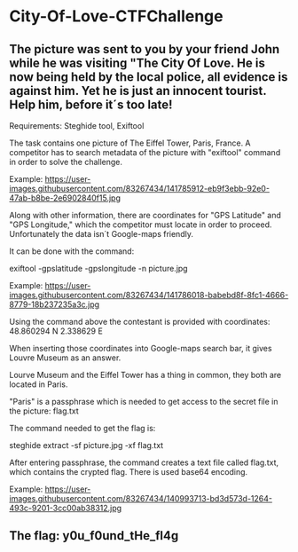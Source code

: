 # City-Of-Love-CTFChallenge
The picture was sent to you by your friend John while he was visiting "The City Of Love. He is now being held by the local police, all evidence is against him. Yet he is just an innocent tourist. Help him, before it´s too late!
---

Requirements: Steghide tool, Exiftool

The task contains one picture of The Eiffel Tower, Paris, France. A competitor has to search metadata of the picture with "exiftool" command in order to solve the challenge.

Example: https://user-images.githubusercontent.com/83267434/141785912-eb9f3ebb-92e0-47ab-b8be-2e6902840f15.jpg

Along with other information, there are coordinates for "GPS Latitude" and "GPS Longitude," which the competitor must locate in order to proceed. Unfortunately the data isn´t Google-maps friendly. 

It can be done with the command:

exiftool -gpslatitude -gpslongitude -n picture.jpg

Example: https://user-images.githubusercontent.com/83267434/141786018-babebd8f-8fc1-4666-8779-18b237235a3c.jpg

Using the command above the contestant is provided with coordinates: 48.860294 N  2.338629 E

When inserting those coordinates into Google-maps search bar, it gives Louvre Museum as an answer.

Lourve Museum and the Eiffel Tower has a thing in common, they both are located in Paris.

"Paris" is a passphrase which is needed to get access to the secret file in the picture: flag.txt

The command needed to get the flag is:

steghide extract -sf picture.jpg -xf flag.txt

After entering passphrase, the command creates a text file called flag.txt, which contains the crypted flag. There is used base64 encoding.

Example: https://user-images.githubusercontent.com/83267434/140993713-bd3d573d-1264-493c-9201-3cc00ab38312.jpg

The flag: y0u_f0und_tHe_fl4g
--
